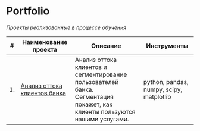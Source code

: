 # Portfolio


*Проекты реализованные в процессе обучения*


| #    | Наименование проекта                | Описание                                                     | Инструменты                                                        |
| ---- | ------------------------------------------------------------ | ------------------------------------------------------------ | ------------------------------------------------------------ |
| 1.   | [Анализ оттока клиентов банка](https://github.com/Lira-Ov/portfolio/blob/master/bank_analysis/bank_analisys.ipynb) | Анализ оттока клиентов и сегментирование пользователей банка. <br/>Сегментация покажет, как клиенты пользуются нашими услугами. | python, pandas, numpy, scipy, matplotlib       |